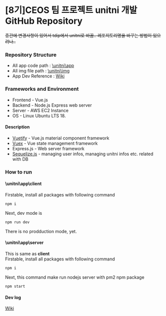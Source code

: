 # \[8기\]CEOS 팀 프로젝트 unitni 개발 GitHub Repository

~~중간에 변경사항이 있어서 tdip에서 unitni로 바꿈.. 레포지토리명을 바꾸는 방법이 있으려나..~~

### Repository Structure

* All app code path : [\unitni\app](https://github.com/MrKwon/unitni/tree/master/app)
* All img file path : [\unitni\img](https://github.com/MrKwon/unitni/tree/master/img)
* App Dev Reference : [Wiki](https://github.com/MrKwon/unitni/wiki)

### Frameworks and Environment

* Frontend - Vue.js
* Backend - Node.js Express web server
* Server  - AWS EC2 Instance
* OS - Linux Ubuntu LTS 18.

#### Description 

* [Vuetify](https://vuetifyjs.com/ko/) - Vue.js material component framework 
* [Vuex](https://vuex.vuejs.org/) - Vue state management framework
* Express.js - Web server framework
* [Sequelize.js](http://docs.sequelizejs.com/) - managing user infos, managing unitni infos etc. related with DB


### How to run

#### \unitni\app\client
Firstable, install all packages with following command
```
npm i
```

Next, dev mode is
```
npm run dev
```

There is no prodduction mode, yet.

#### \unitni\app\server
This is same as **client** <br>
Firstable, install all packages with following command
```
npm i
```

Next, this command make run nodejs server with pm2 npm package
```
npm start
```

#### Dev log
[Wiki](https://github.com/MrKwon/unitni/wiki/Dev-log)
